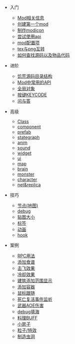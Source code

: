 - 入门

  * [Mod相关信息](/intro)
  * [创建第一个mod](/quick-start)
  * [制作modicon](/modicon)
  * [尝试使用api](/tryapi)
  * [mod配置项](/modconfig)
  * [tex与png互转](/textool)
  * [如何查找源码以及物品代码](findcode)
- 进阶

  * [饥荒源码目录结构](/folder-struct)
  * [Mod中常用的API](/api)
  * [全局对象](/global-object)
  * [按键KEYCODE](/keycode)
  * [问与答](/qa)

- 高级

  * [Class](class)
  * [component](component)
  * [prefab](prefab)
  * [stategraph](stategraph)
  * [anim](anim)
  * [sound](sound)
  * [widget](widget)
  * [ui](ui)
  * [map](map)
  * [brain](brain)
  * [monster](monster)
  * [character](character)
  * [net&replica](net)

- 技巧

  * [节点(地图)](room)
  * [debug](debug)
  * [贴图大小](image-size)
  * [标签](tags)
  * [动画](animstate)
  * [hook](hook)

- 案例

  * [RPC用法](sample-rpc)
  * [添加食谱](/sample-foodrecipe)
  * [击飞效果](/sample-knockback)
  * [冷却效果](/sample-recharge)
  * [建筑添加范围显示](/sample-deployrange)
  * [添加容器](/sample-addcontainer)
  * [鼠标跟随](/sample-followmouse)
  * [死亡复活事件监听](/sample-playerdeathreborn)
  * [武器AOE伤害](/sample-aoe)
  * [debug填海](/sample-fillsea)
  * [料理BUFF](/sample-foodbuff)
  * [小房子](/sample-smallhouse)
  * [粒子/特效](/sample-particle)
  * [制造虫洞](/sample-wormhole)